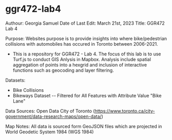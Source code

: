 # ggr472-lab4
Authour: Georgia Samuel 
Date of Last Edit: March 21st, 2023
Title:  GGR472 Lab 4
 
Purpose: Websites purpose is to provide insights into where bike/pedestrian collisions with automobiles has occured in Toronto between 2006-2021.
- This is a repository for GGR472 - Lab 4. The focus of this lab is to use Turf.js to conduct GIS Anlysis in Mapbox. Analysis include spatial aggregation of points into a hexgrid and inclusion of interactive functions such as geocoding and layer filtering. 

Datasets:
 - Bike Collisions
 - Bikeways Dataset -- Filtered for All Features with Attribute Value "Bike Lane"

Data Sources: Open Data City of Toronto (https://www.toronto.ca/city-government/data-research-maps/open-data/)

Map Notes: All data is sourced form GeoJSON files which are projected in World Geodetic System 1984 (WGS 1984)
